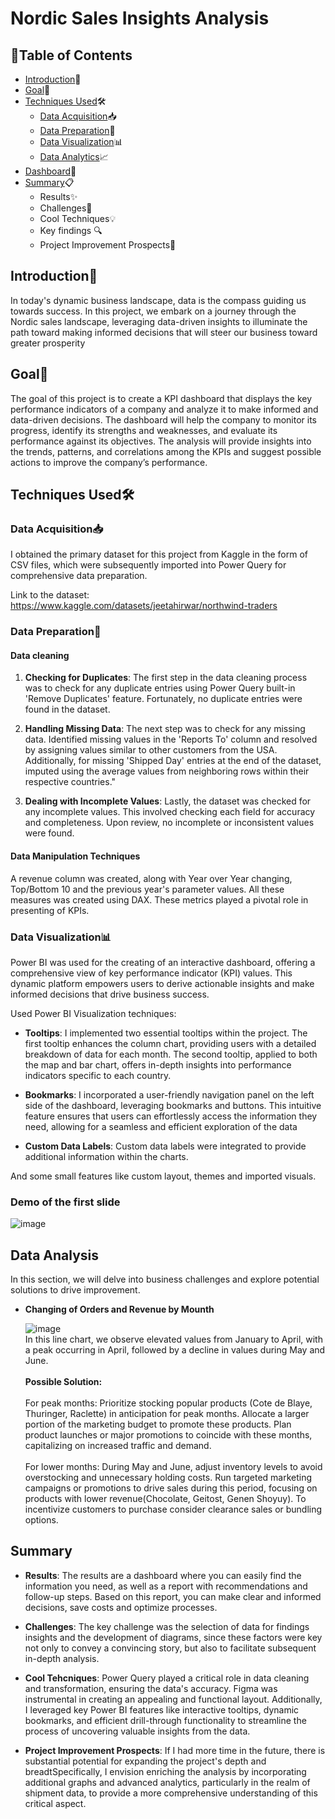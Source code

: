 # Nordic Sales Insights Analysis


## 📖Table of Contents

- [Introduction](#introduction)🌟
- [Goal](#goal)🎯
- [Techniques Used](#techniques-used)🛠️
  - [Data Acquisition](#data-acquisition)📥
  - [Data Preparation](#data-preparation)🧹
  - [Data Visualization](#data-visualization)📊
  - [Data Analytics](#data-analytics)📈
- [Dashboard](#dashboard)📆
- [Summary](#summary)📋
    * Results✨
    * Challenges🤔
    * Cool Techniques💡
    * Key findings 🔍
    * Project Improvement Prospects🚀


## Introduction🌟

In today's dynamic business landscape, data is the compass guiding us towards success. In this project, we embark on a journey through the Nordic sales landscape, leveraging data-driven insights to illuminate the path toward making informed decisions that will steer our business toward greater prosperity

## <a name="goal"></a>Goal🎯

The goal of this project is to create a KPI dashboard that displays the key performance indicators of a company and analyze it to make informed and data-driven decisions.
The dashboard will help the company to monitor its progress, identify its strengths and weaknesses, and evaluate its performance against its objectives. 
The analysis will provide insights into the trends, patterns, and correlations among the KPIs and suggest possible actions to improve the company’s performance.



## <a name="techniques-used"></a>Techniques Used🛠️
### <a name="data-acquisition"></a>Data Acquisition📥

I obtained the primary dataset for this project from Kaggle in the form of CSV files, which were subsequently imported into Power Query for comprehensive data preparation.

Link to the dataset: https://www.kaggle.com/datasets/jeetahirwar/northwind-traders

### <a name="data-preparation"></a>Data Preparation🧹
#### Data cleaning

1. **Checking for Duplicates**: The first step in the data cleaning process was to check for any duplicate entries using Power Query built-in 'Remove Duplicates' feature. Fortunately, no duplicate entries were found in the dataset.

2. **Handling Missing Data**: The next step was to check for any missing data. Identified missing values in the 'Reports To' column and resolved by assigning values similar to other customers from the USA. Additionally, for missing 'Shipped Day' entries at the end of the dataset, imputed using the average values from neighboring rows within their respective countries."

3. **Dealing with Incomplete Values**: Lastly, the dataset was checked for any incomplete values. This involved checking each field for accuracy and completeness. Upon review, no incomplete or inconsistent values were found.

#### Data Manipulation Techniques
A revenue column was created, along with Year over Year changing, Top/Bottom 10 and the previous year's parameter values. All these measures was created using DAX. These metrics played a pivotal role in presenting of KPIs.

### Data Visualization📊

Power BI was used for the creating of an interactive dashboard, offering a comprehensive view of key performance indicator (KPI) values. This dynamic platform empowers users to derive actionable insights and make informed decisions that drive business success.

Used Power BI Visualization techniques:

- **Tooltips**: I implemented two essential tooltips within the project. The first tooltip enhances the column chart, providing users with a detailed breakdown of data for each month. The second tooltip, applied to both the map and bar chart, offers in-depth insights into performance indicators specific to each country.

- **Bookmarks**: I incorporated a user-friendly navigation panel on the left side of the dashboard, leveraging bookmarks and buttons. This intuitive feature ensures that users can effortlessly access the information they need, allowing for a seamless and efficient exploration of the data

- **Custom Data Labels**: Custom data labels were integrated to provide additional information within the charts.

And some small features like custom layout, themes and imported visuals.

### Demo of the first slide
![image](https://github.com/slaynee21/Data_Analytics_Projects/assets/103671619/7ecb5498-3fdb-4012-a9d8-72646c8edb7a)


## Data Analysis

In this section, we will delve into business challenges and explore potential solutions to drive improvement.

- **Changing of Orders and Revenue by Mounth**

  ![image](https://github.com/slaynee21/Data_Analytics_Projects/assets/103671619/f0a4f31f-d550-4441-81dd-f58e89c1c3f7)  
In this line chart, we observe elevated values from January to April, with a peak occurring in April, followed by a decline in values during May and June.  
<br /> **Possible Solution:**
  <br /> <br /> For peak months: Prioritize stocking popular products (Cote de Blaye, Thuringer, Raclette) in anticipation for peak months. Allocate a larger portion of the marketing budget to promote these products. Plan product launches or major promotions to coincide with these months, capitalizing on increased traffic and demand.
<br /> <br /> For lower months: During May and June, adjust inventory levels to avoid overstocking and unnecessary holding costs. Run targeted marketing campaigns or promotions to drive sales during this period, focusing on products with lower revenue(Chocolate, Geitost, Genen Shoyuy). To incentivize customers to purchase consider clearance sales or bundling options.


## <a name="summary"></a>Summary
 - **Results**:
The results are a dashboard where you can easily find the information you need, as well as a report with recommendations and follow-up steps. 
Based on this report, you can make clear and informed decisions, save costs and optimize processes.

- **Challenges**:
The key challenge was the selection of data for findings insights and the development of diagrams, since these factors were key not only to convey a convincing story, but also to facilitate subsequent in-depth analysis.

- **Cool Tehcniques**:
Power Query played a critical role in data cleaning and transformation, ensuring the data's accuracy. Figma was instrumental in creating an appealing and functional layout. Additionally, I leveraged key Power BI features like interactive tooltips, dynamic bookmarks, and efficient drill-through functionality to streamline the process of uncovering valuable insights from the data.

- **Project Improvement Prospects**:
If I had more time in the future, there is substantial potential for expanding the project's depth and breadtSpecifically, I envision enriching the analysis by incorporating additional graphs and advanced analytics, particularly in the realm of shipment data, to provide a more comprehensive understanding of this critical aspect.

